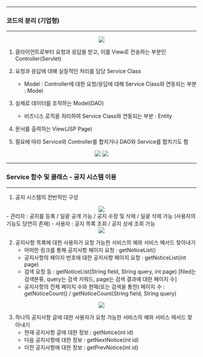 -----
### 코드의 분리 (기업형)
-----
<div align="center">
<img src="https://github.com/sooyounghan/Web/assets/34672301/b167ed8e-6783-4bfb-add8-65745ab52c80">
</div>

1. 클라이언트로부터 요청과 응답을 받고, 이를 View로 전송하는 부분인 Controller(Servlet)
2. 요청과 응답에 대해 실질적인 처리를 담당 Service Class
   - Model : Controller에 대한 요청/응답에 대해 Service Class와 연동되는 부분 : Model
3. 실제로 데이터를 조작하는 Model(DAO)
   - 비즈니스 로직을 처리하여 Service Class와 연동되는 부분 : Entity
4. 문서를 출력하는 View(JSP Page)

5. 필요에 따라 Service와 Controller를 합치거나 DAO와 Service를 합치기도 함
   
<div align="center">
<img src = "https://github.com/sooyounghan/Web/assets/34672301/f5ee6c7a-c269-4aef-ad8a-08e579f92056">
<img src = "https://github.com/sooyounghan/Web/assets/34672301/82d98311-afb5-4997-aa58-f5fe474e7b96">
</div>

-----
### Service 함수 및 클래스 - 공지 시스템 이용
-----
1. 공지 시스템의 전반적인 구성
<div align="center">
<img src="https://github.com/sooyounghan/Web/assets/34672301/f1410bc1-a286-4fcd-9236-c41a253bc70c">
</div>
  - 관리자 : 공지를 등록 / 일괄 공개 가능 / 공지 수정 및 삭제 / 일괄 삭제 가능 (사용자의 기능도 당연히 존재)
  - 사용자 : 공지 목록 조회 / 공지 상세 조회 가능

<div align="center">
<img src="https://github.com/sooyounghan/Web/assets/34672301/c6b33904-2b77-494b-84c9-7dcbd4f1c801">
</div>

2. 공지사항 목록에 대한 사용자가 요청 가능한 서비스의 예와 서비스 메서드 찾아내기
   - 어떠한 링크를 통해 공지사항 페이지 요청 : getNoticeList()
   - 공지사항의 페이지 번호에 대한 공지사항 페이지 요청 : getNoticeList(int page)
   - 검색 요청 등 : getNoticeList(String field, String query, int page) [filed는 검색분류, query는 검색 키워드, page는 검색 결과에 대한 페이지 수]
   - 공지사항의 전체 페이지 수와 현재(또는 검색을 통한) 페이지 수 : getNoticeCount() / getNoticeCount(String field, String query)

<div align="center">
<img src="https://github.com/sooyounghan/Web/assets/34672301/00966567-4d7f-41cc-9299-1b5935e55627">
</div>

3. 하나의 공지사항 글에 대한 사용자가 요청 가능한 서비스의 예와 서비스 메서드 찾아내기
   - 현재 공지사항 글에 대한 정보 : getNotice(int id)
   - 다음 공지사항에 대한 정보 : getNextNotice(int id)
   - 이전 공지사항에 대한 정보 : getPrevNotice(int id)
  
